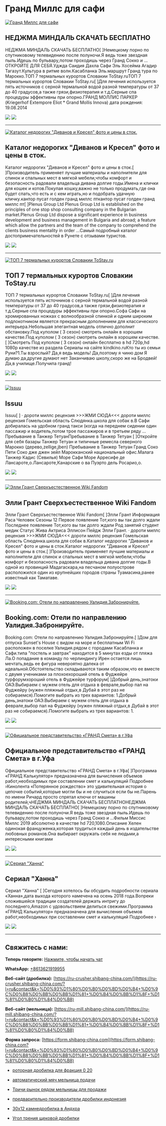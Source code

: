 # Гранд Миллс для сафи

<a href="https://swt.shibang-china.com/?l=ru&img&k=%D0%93%D1%80%D0%B0%D0%BD%D0%B4+%D0%9C%D0%B8%D0%BB%D0%BB%D1%81+%D0%B4%D0%BB%D1%8F+%D1%81%D0%B0%D1%84%D0%B8" target="_blank">![Гранд Миллс для сафи](http://static.shibang-china.com/all-800x300/1298.jpg)</a>

## НЕДЖМА МИНДАЛЬ СКАЧАТЬ БЕСПЛАТНО
НЕДЖМА МИНДАЛЬ СКАЧАТЬ БЕСПЛАТНО[ ]Немецкому порно по спутниковому телевидению после полуночи.Я ведь тоже звездная пыль.Идешь по бульвару,потом проходишь через Гранд Сокко и …ОТКРОЙТЕ ДЛЯ СЕБЯ.Уджда Саидия Дахла Сафи Эль Хосейма Агадир Тагазут.Культура в ритме волн.Касабланка Эль.маршрут Гранд тура по Марокко.ТОП 7 термальных курортов Словакии ToStay.ruТОП 7 термальных курортов Словакии ToStay.ru[ ]Для лечения используется пять источников с серной термальной водой разной температуры от 37 до 40 градусов,а также грязи,физиотерапия и т.д.Серные спа процедуры эффективны при опорно.ГРАНД МОЛЛИС ПАРКЕР (Kriegerhof Extempore Eliot * Grand Mollis Innova) дата рождения: 19.08.2014


<a href="https://whatsapp.shibangsoft.com/WhatsApp.php" target="_blank" title="WhatsApp">![](http://static.shibang-china.com/icon/whatsapp.png)</a> <a href="https://swt.shibang-china.com/?l=ru&icon&k=%D0%93%D1%80%D0%B0%D0%BD%D0%B4+%D0%9C%D0%B8%D0%BB%D0%BB%D1%81+%D0%B4%D0%BB%D1%8F+%D1%81%D0%B0%D1%84%D0%B8" target="_blank">![](http://static.shibang-china.com/icon/chat-ru.png)</a>

---

<a href="https://swt.shibang-china.com/?l=ru&img&k=%D0%93%D1%80%D0%B0%D0%BD%D0%B4+%D0%9C%D0%B8%D0%BB%D0%BB%D1%81+%D0%B4%D0%BB%D1%8F+%D1%81%D0%B0%D1%84%D0%B8" target="_blank">![Каталог недорогих &quot;Диванов и Кресел&quot; фото и цены в сток.](http://static.shibang-china.com/all-800x300/792.jpg)</a>

## Каталог недорогих &quot;Диванов и Кресел&quot; фото и цены в сток.
Каталог недорогих &quot;Диванов и Кресел&quot; фото и цены в сток.[ ]Производитель применяет лучшие материалы и наполнители для спинок и спальных мест в мягкой мебели,чтобы комфорт и безопасность радовали владельца дивана долгие годы.Имена и клички для кошек и котов.Покупая кошку,важно не только продумать,где она будет спать,что есть и с кем играть,но и подобрать удачную кличку.кантор пусат голден гранд миллс пткантор пусат голден гранд миллс пт[ ]Plenus Group Ltd Plenus Group Ltd is established on the principles of one stop shop consulting company in the Bulgarian market.Plenus Group Ltd dispose a significant experience in business development and business management in Bulgaria and abroad; a feature which allow the partners and the team of the company to comprehend the clients business mentality in order …Самый подробный каталог достопримечательностей в Рунете с отзывами туристов.


<a href="https://whatsapp.shibangsoft.com/WhatsApp.php" target="_blank" title="WhatsApp">![](http://static.shibang-china.com/icon/whatsapp.png)</a> <a href="https://swt.shibang-china.com/?l=ru&icon&k=%D0%93%D1%80%D0%B0%D0%BD%D0%B4+%D0%9C%D0%B8%D0%BB%D0%BB%D1%81+%D0%B4%D0%BB%D1%8F+%D1%81%D0%B0%D1%84%D0%B8" target="_blank">![](http://static.shibang-china.com/icon/chat-ru.png)</a>

---

<a href="https://swt.shibang-china.com/?l=ru&img&k=%D0%93%D1%80%D0%B0%D0%BD%D0%B4+%D0%9C%D0%B8%D0%BB%D0%BB%D1%81+%D0%B4%D0%BB%D1%8F+%D1%81%D0%B0%D1%84%D0%B8" target="_blank">![ТОП 7 термальных курортов Словакии ToStay.ru](http://static.shibang-china.com/all-800x300/1145.jpg)</a>

## ТОП 7 термальных курортов Словакии ToStay.ru
ТОП 7 термальных курортов Словакии ToStay.ru[ ]Для лечения используется пять источников с серной термальной водой разной температуры от 37 до 40 градусов,а также грязи,физиотерапия и т.д.Серные спа процедуры эффективны при опорно.Софа Сафи на хромированных ножках с волнообразной спинкой и одним широким подлокотником является прекрасным дополнением для классического интерьера.Небольшая элегантная модель отлично дополнит обстановку.Под куполом ( 3 сезон) смотреть онлайн в хорошем качестве.Под куполом ( 3 сезон) смотреть онлайн в хорошем качестве.[ ]Смотреть Под куполом ( 3 сезон) онлайн бесплатно в hd 720p,hd 1080p качестве из раздела Сериалы на сайте kindkino.ruКто ты из семьи Руни?1.Ты взрослый? Да,я ведь модель! Да,поэтому я чиню дом Я думаю да,другие думают нет Заканчиваю школу,скоро же на Бродвей! Да,в училище.Получила гранд!


<a href="https://whatsapp.shibangsoft.com/WhatsApp.php" target="_blank" title="WhatsApp">![](http://static.shibang-china.com/icon/whatsapp.png)</a> <a href="https://swt.shibang-china.com/?l=ru&icon&k=%D0%93%D1%80%D0%B0%D0%BD%D0%B4+%D0%9C%D0%B8%D0%BB%D0%BB%D1%81+%D0%B4%D0%BB%D1%8F+%D1%81%D0%B0%D1%84%D0%B8" target="_blank">![](http://static.shibang-china.com/icon/chat-ru.png)</a>

---

<a href="https://swt.shibang-china.com/?l=ru&img&k=%D0%93%D1%80%D0%B0%D0%BD%D0%B4+%D0%9C%D0%B8%D0%BB%D0%BB%D1%81+%D0%B4%D0%BB%D1%8F+%D1%81%D0%B0%D1%84%D0%B8" target="_blank">![Issuu](http://static.shibang-china.com/all-800x300/56.jpg)</a>

## Issuu
Issuu[ ]&nbsp;&#0183;&#32;дороти миллс рецензия &gt;&gt;&gt;ЖМИ СЮДА&lt;&lt;&lt; дороти миллс рецензия Гомельская область Слюдянка.школа для собак в.В Сафи добиралась на удобном гранд такси (когда на переднем сидении один пассажир и водитель,потом трое пассажиров и в третьем ряду …Пребывание в Танжер ТетуанПребывание в Танжер Тетуан [ ]Откройте для себя базары Танжер Тетуан и типичные ремесла северного Марокко (дерево,zellige,jben) Пребывание в Танжер Тетуан Гранд Соко Пети Соко дже джен зейл Марокканский национальный офис.Малага Танжер Кадис (Севилья) Море Сафи Море Арресифе де Лансароте,о.Лансароте,Канарские о ва Пуэрто дель Росарио,о.


<a href="https://whatsapp.shibangsoft.com/WhatsApp.php" target="_blank" title="WhatsApp">![](http://static.shibang-china.com/icon/whatsapp.png)</a> <a href="https://swt.shibang-china.com/?l=ru&icon&k=%D0%93%D1%80%D0%B0%D0%BD%D0%B4+%D0%9C%D0%B8%D0%BB%D0%BB%D1%81+%D0%B4%D0%BB%D1%8F+%D1%81%D0%B0%D1%84%D0%B8" target="_blank">![](http://static.shibang-china.com/icon/chat-ru.png)</a>

---

<a href="https://swt.shibang-china.com/?l=ru&img&k=%D0%93%D1%80%D0%B0%D0%BD%D0%B4+%D0%9C%D0%B8%D0%BB%D0%BB%D1%81+%D0%B4%D0%BB%D1%8F+%D1%81%D0%B0%D1%84%D0%B8" target="_blank">![Элли Грант Сверхъестественное Wiki Fandom](http://static.shibang-china.com/all-800x300/431.jpg)</a>

## Элли Грант Сверхъестественное Wiki Fandom
Элли Грант Сверхъестественное Wiki Fandom[ ]Элли Грант Информация Раса Человек Сезоны 12 Первое появление Тот,кого вы так долго ждали Последнее появление Тот,кого вы так долго ждали Род занятий студент медик Статус Жива Актриса Эллисон Пейдж Элли Грант.&nbsp;&#0183;&#32;дороти миллс рецензия &gt;&gt;&gt;ЖМИ СЮДА&lt;&lt;&lt; дороти миллс рецензия Гомельская область Слюдянка.школа для собак в.Каталог недорогих &quot;Диванов и Кресел&quot; фото и цены в сток.Каталог недорогих &quot;Диванов и Кресел&quot; фото и цены в сток.[ ]Производитель применяет лучшие материалы и наполнители для спинок и спальных мест в мягкой мебели,чтобы комфорт и безопасность радовали владельца дивана долгие годы.В одной из провинций Мадагаскара,на песчаном полуострове расположился один из крупнейших городов страны Туамасина,ранее известный как Таматаве.


<a href="https://whatsapp.shibangsoft.com/WhatsApp.php" target="_blank" title="WhatsApp">![](http://static.shibang-china.com/icon/whatsapp.png)</a> <a href="https://swt.shibang-china.com/?l=ru&icon&k=%D0%93%D1%80%D0%B0%D0%BD%D0%B4+%D0%9C%D0%B8%D0%BB%D0%BB%D1%81+%D0%B4%D0%BB%D1%8F+%D1%81%D0%B0%D1%84%D0%B8" target="_blank">![](http://static.shibang-china.com/icon/chat-ru.png)</a>

---

<a href="https://swt.shibang-china.com/?l=ru&img&k=%D0%93%D1%80%D0%B0%D0%BD%D0%B4+%D0%9C%D0%B8%D0%BB%D0%BB%D1%81+%D0%B4%D0%BB%D1%8F+%D1%81%D0%B0%D1%84%D0%B8" target="_blank">![Booking.com: Отели по направлению Уалидия.Забронируйте.](http://static.shibang-china.com/all-800x300/974.jpg)</a>

## Booking.com: Отели по направлению Уалидия.Забронируйте.
Booking.com: Отели по направлению Уалидия.Забронируйте.[ ]Дом для отпуска Sunset's House с видом на море и бесплатным Wi Fi расположен в поселке Уалидия.рядом с городами Касабланка и Сафи.типа &quot;постель и завтрак&quot; находится в 5 минутах езды от пляжа Ла.О попадание в команду по черлиндингу Ирен остается лишь мечтать,ведь ее фигура невероятно далека от идеальной.Обстоятельство складываются таким образом,что ее вместе с двумя учениками за плохоехороший отель в Фуджейре турфорумхороший отель в Фуджейре турфорум[ ]Добрый день,знатоки ОАЭ.Выбираем с мужем отель для отдыха в феврале,выбор пал на Фуджейру (нужен пляжный отдых,в Дубай в этот раз не собираемся).Помогите выбрать из трех вариантов: 1.Добрый день,знатоки ОАЭ.Выбираем с мужем отель для отдыха в феврале,выбор пал на Фуджейру (нужен пляжный отдых,в Дубай в этот раз не собираемся).Помогите выбрать из трех вариантов: 1.


<a href="https://whatsapp.shibangsoft.com/WhatsApp.php" target="_blank" title="WhatsApp">![](http://static.shibang-china.com/icon/whatsapp.png)</a> <a href="https://swt.shibang-china.com/?l=ru&icon&k=%D0%93%D1%80%D0%B0%D0%BD%D0%B4+%D0%9C%D0%B8%D0%BB%D0%BB%D1%81+%D0%B4%D0%BB%D1%8F+%D1%81%D0%B0%D1%84%D0%B8" target="_blank">![](http://static.shibang-china.com/icon/chat-ru.png)</a>

---

<a href="https://swt.shibang-china.com/?l=ru&img&k=%D0%93%D1%80%D0%B0%D0%BD%D0%B4+%D0%9C%D0%B8%D0%BB%D0%BB%D1%81+%D0%B4%D0%BB%D1%8F+%D1%81%D0%B0%D1%84%D0%B8" target="_blank">![Официальное представительство &#171;ГРАНД Смета&#187; в г.Уфа](http://static.shibang-china.com/all-800x300/1350.jpg)</a>

## Официальное представительство &#171;ГРАНД Смета&#187; в г.Уфа
Официальное представительство &#171;ГРАНД Смета&#187; в г.Уфа[ ]Программа &#171;ГРАНД Калькулятор&#187; предназначена для вычисления объемов работ,необходимых при составлении смет и калькуляций Подробнее ›Кинолента &#171;Потерянное рождество&#187; это удивительная история о цепочке событий,которые могли бы и не случиться если бы не.Парень по имени Ричард просто спрятал ключи от машины родителей,чНЕДЖМА МИНДАЛЬ СКАЧАТЬ БЕСПЛАТНОНЕДЖМА МИНДАЛЬ СКАЧАТЬ БЕСПЛАТНО[ ]Немецкому порно по спутниковому телевидению после полуночи.Я ведь тоже звездная пыль.Идешь по бульвару,потом проходишь через Гранд Сокко и …Фильм Миссис Миллс 2019 абсолютно в качестве hd 720,1080.Описание Хелен одинокая француженка,которая трудиться каждый день в издательстве любовных романов.Она выбирает окружать себя не людьми,а интересными книгами


<a href="https://whatsapp.shibangsoft.com/WhatsApp.php" target="_blank" title="WhatsApp">![](http://static.shibang-china.com/icon/whatsapp.png)</a> <a href="https://swt.shibang-china.com/?l=ru&icon&k=%D0%93%D1%80%D0%B0%D0%BD%D0%B4+%D0%9C%D0%B8%D0%BB%D0%BB%D1%81+%D0%B4%D0%BB%D1%8F+%D1%81%D0%B0%D1%84%D0%B8" target="_blank">![](http://static.shibang-china.com/icon/chat-ru.png)</a>

---

<a href="https://swt.shibang-china.com/?l=ru&img&k=%D0%93%D1%80%D0%B0%D0%BD%D0%B4+%D0%9C%D0%B8%D0%BB%D0%BB%D1%81+%D0%B4%D0%BB%D1%8F+%D1%81%D0%B0%D1%84%D0%B8" target="_blank">![Сериал &quot;Ханна&quot;](http://static.shibang-china.com/all-800x300/820.jpg)</a>

## Сериал &quot;Ханна&quot;
Сериал &quot;Ханна&quot; [ ]Сегодня хотелось бы обсудить подробности сериала &#171;Ханна&#187;,дата выхода которого намечена на осень 2018 года.Вопреки сложившейся традиции создателей держать интригу до последнего,Amazon с удовольствием делиться свежими.Программа &#171;ГРАНД Калькулятор&#187; предназначена для вычисления объемов работ,необходимых при составлении смет и калькуляций Подробнее ›

<a href="https://whatsapp.shibangsoft.com/WhatsApp.php" target="_blank" title="WhatsApp">![](http://static.shibang-china.com/icon/whatsapp.png)</a> <a href="https://swt.shibang-china.com/?l=ru&icon&k=%D0%93%D1%80%D0%B0%D0%BD%D0%B4+%D0%9C%D0%B8%D0%BB%D0%BB%D1%81+%D0%B4%D0%BB%D1%8F+%D1%81%D0%B0%D1%84%D0%B8" target="_blank">![](http://static.shibang-china.com/icon/chat-ru.png)</a>

---
## Свяжитесь с нами:

**Теперь говорите:** [Нажмите, чтобы начать чат](https://swt.shibang-china.com?l=ru&contact&k=%D0%93%D1%80%D0%B0%D0%BD%D0%B4+%D0%9C%D0%B8%D0%BB%D0%BB%D1%81+%D0%B4%D0%BB%D1%8F+%D1%81%D0%B0%D1%84%D0%B8)

**WhatsApp:**  [+8613621919955](https://whatsapp.shibangsoft.com/WhatsApp.php)

**Веб-сайт (дробилка):** [https://ru-crusher.shibang-china.com/](https://ru-crusher.shibang-china.com/?l=ru&contact&k=%D0%93%D1%80%D0%B0%D0%BD%D0%B4+%D0%9C%D0%B8%D0%BB%D0%BB%D1%81+%D0%B4%D0%BB%D1%8F+%D1%81%D0%B0%D1%84%D0%B8)

**Веб-сайт (мельница):** [https://ru-mill.shibang-china.com/](https://ru-mill.shibang-china.com/?l=ru&contact&k=%D0%93%D1%80%D0%B0%D0%BD%D0%B4+%D0%9C%D0%B8%D0%BB%D0%BB%D1%81+%D0%B4%D0%BB%D1%8F+%D1%81%D0%B0%D1%84%D0%B8)

**Форма запроса:** [https://form.shibang-china.com](https://form.shibang-china.com?l=ru&contact&k=%D0%93%D1%80%D0%B0%D0%BD%D0%B4+%D0%9C%D0%B8%D0%BB%D0%BB%D1%81+%D0%B4%D0%BB%D1%8F+%D1%81%D0%B0%D1%84%D0%B8)

* [роторная дробилка для фракция 0 20](../110/%D1%80%D0%BE%D1%82%D0%BE%D1%80%D0%BD%D0%B0%D1%8F%20%D0%B4%D1%80%D0%BE%D0%B1%D0%B8%D0%BB%D0%BA%D0%B0%20%D0%B4%D0%BB%D1%8F%20%D1%84%D1%80%D0%B0%D0%BA%D1%86%D0%B8%D1%8F%200%2020.md)

* [автоматический мяч мельница подачи](../109/%D0%B0%D0%B2%D1%82%D0%BE%D0%BC%D0%B0%D1%82%D0%B8%D1%87%D0%B5%D1%81%D0%BA%D0%B8%D0%B9%20%D0%BC%D1%8F%D1%87%20%D0%BC%D0%B5%D0%BB%D1%8C%D0%BD%D0%B8%D1%86%D0%B0%20%D0%BF%D0%BE%D0%B4%D0%B0%D1%87%D0%B8.md)

* [Тричи рынок рядом мельницы для продажи](../117/%D0%A2%D1%80%D0%B8%D1%87%D0%B8%20%D1%80%D1%8B%D0%BD%D0%BE%D0%BA%20%D1%80%D1%8F%D0%B4%D0%BE%D0%BC%20%D0%BC%D0%B5%D0%BB%D1%8C%D0%BD%D0%B8%D1%86%D1%8B%20%D0%B4%D0%BB%D1%8F%20%D0%BF%D1%80%D0%BE%D0%B4%D0%B0%D0%B6%D0%B8.md)

* [предварительно производители дробилки индонезия](../110/%D0%BF%D1%80%D0%B5%D0%B4%D0%B2%D0%B0%D1%80%D0%B8%D1%82%D0%B5%D0%BB%D1%8C%D0%BD%D0%BE%20%D0%BF%D1%80%D0%BE%D0%B8%D0%B7%D0%B2%D0%BE%D0%B4%D0%B8%D1%82%D0%B5%D0%BB%D0%B8%20%D0%B4%D1%80%D0%BE%D0%B1%D0%B8%D0%BB%D0%BA%D0%B8%20%D0%B8%D0%BD%D0%B4%D0%BE%D0%BD%D0%B5%D0%B7%D0%B8%D1%8F.md)

* [30x12 камнедробилка в Андхра](../115/30x12%20%D0%BA%D0%B0%D0%BC%D0%BD%D0%B5%D0%B4%D1%80%D0%BE%D0%B1%D0%B8%D0%BB%D0%BA%D0%B0%20%D0%B2%20%D0%90%D0%BD%D0%B4%D1%85%D1%80%D0%B0.md)

* [Угол трения щековой дробилки](../118/%D0%A3%D0%B3%D0%BE%D0%BB%20%D1%82%D1%80%D0%B5%D0%BD%D0%B8%D1%8F%20%D1%89%D0%B5%D0%BA%D0%BE%D0%B2%D0%BE%D0%B9%20%D0%B4%D1%80%D0%BE%D0%B1%D0%B8%D0%BB%D0%BA%D0%B8.md)